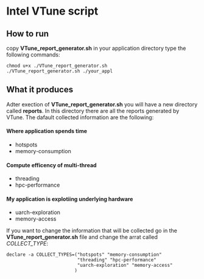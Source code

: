 # Intel VTune script

## How to run
copy **VTune_report_generator.sh** in your application directory type the following commands:
```
chmod u+x ./VTune_report_generator.sh
./VTune_report_generator.sh ./your_appl
```

## What it produces
Adter exection of **VTune_report_generator.sh** you will have a new directory called **reports**. In this directory there are all the reports generated by VTune. The dafault collected information are the following:

#### Where application spends time
- hotspots
- memory-consumption 

#### Compute efficency of multi-thread
-  threading 
- hpc-performance

#### My application is explotiing underlying hardware
- uarch-exploration
- memory-access

If you want to change the information that will be collected go in the **VTune_report_generator.sh** file and change the arrat called *COLLECT_TYPE*:
```
declare -a COLLECT_TYPES=("hotspots" "memory-consumption" 
                          "threading" "hpc-performance"
                          "uarch-exploration" "memory-access"
                         )
```